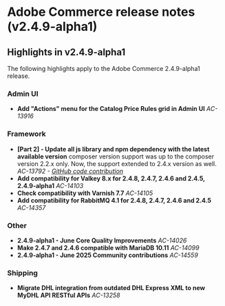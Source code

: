 # Adobe Commerce release notes (v2.4.9-alpha1)

## Highlights in v2.4.9-alpha1

The following highlights apply to the Adobe Commerce 2.4.9-alpha1 release.

### Admin UI

* __Add &quot;Actions&quot; menu for the Catalog Price Rules grid in Admin UI__
  _AC-13916_

### Framework

* __[Part 2] - Update all js library and npm dependency with the latest available version__
  composer version support was up to the composer version 2.2.x only. Now, the support extended to 2.4.x version as well.
  _AC-13792 - [GitHub code contribution](https://github.com/magento/magento2/commit/19844aa0)_
* __Add compatibility for Valkey 8.x for 2.4.8, 2.4.7, 2.4.6 and 2.4.5, 2.4.9-alpha1__
  _AC-14103_
* __Check compatibility with Varnish 7.7__
  _AC-14105_
* __Add compatibility for RabbitMQ 4.1 for 2.4.8, 2.4.7, 2.4.6 and 2.4.5__
  _AC-14357_

### Other

* __2.4.9-alpha1 - June Core Quality Improvements__
  _AC-14026_
* __Make 2.4.7 and 2.4.6 compatible with MariaDB 10.11__
  _AC-14099_
* __2.4.9-alpha1 - June 2025 Community contributions__
  _AC-14559_

### Shipping

* __Migrate DHL integration from outdated DHL Express XML to new MyDHL API RESTful APIs__
  _AC-13258_
